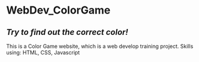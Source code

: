 # WebDev_ColorGame
## _Try to find out the correct color!_

This is a Color Game website, which is a web develop training project.
Skills using: HTML, CSS, Javascript
